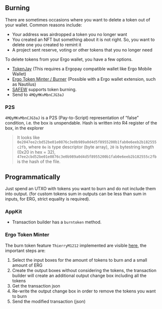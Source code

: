 ## Burning

There are sometimes occasions where you want to delete a token out of your wallet. Common reasons include:

- Your address was airdropped a token you no longer want
- You created an NFT but something about it is not right. So, you want to delete one you created to remint it
- A project sent reserve, voting or other tokens that you no longer need

To delete tokens from your Ergo wallet, you have a few options.

- [TokenJay](https://www.tokenjay.app/app/#burntoken) (This requires a Ergopay compatible wallet like Ergo Mobile Wallet)
- [Ergo Token Minter / Burner](https://github.com/ThierryM1212/ergo-token-minter) (Possible with a Ergo wallet extension, such as Nautilus)
- [SAFEW](https://github.com/ThierryM1212/SAFEW) supports token burning.
- Send to `4MQyMKvMbnCJG3aJ`


### P2S

`4MQyMKvMbnCJG3aJ` is a P2S (Pay-to-Script) representation of “false” condition, i.e. the box is unspendable. Hash is written into R4 register of the box, in the explorer 

> It looks like `0e2047ee2cbd52be01e0876c3e0b989a0d4d5f8955200b1fab0e6eeb2b182555c2fb`, where `0e` is type descriptor (byte array), `20` is bytestring length (0x20 in hex = 32), `47ee2cbd52be01e0876c3e0b989a0d4d5f8955200b1fab0e6eeb2b182555c2fb` is the hash of the file.




## Programmatically

Just spend an UTXO with tokens you want to burn and do not include them into output. (for custom tokens sum in outputs can be less than sum in inputs, for ERG, strict equality is required). 


### AppKit

- Transaction builder has a `burntoken` method.

### Ergo Token Minter

The burn token feature `ThierryM1212` implemented are visible [here](https://github.com/ThierryM1212/ergo-token-minter/blob/main/src/index.js#L254), the important steps are:

1. Select the input boxes for the amount of tokens to burn and a small amount of ERG
2. Create the output boxes without considering the tokens, the transaction builder will create an additional output change box including all the tokens
3. Get the transaction json
4. Re-write the output change box in order to remove the tokens you want to burn
5. Send the modified transaction (json)

